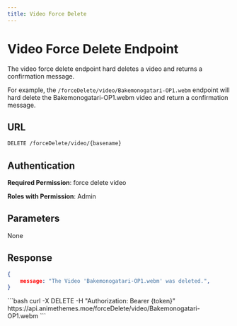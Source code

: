 ```yaml
---
title: Video Force Delete
---
```


<Block>

# Video Force Delete Endpoint

The video force delete endpoint hard deletes a video and returns a confirmation message.

For example, the `/forceDelete/video/Bakemonogatari-OP1.webm` endpoint will hard delete the Bakemonogatari-OP1.webm video and return a confirmation message.

## URL

```sh
DELETE /forceDelete/video/{basename}
```

## Authentication

**Required Permission**: force delete video

**Roles with Permission**: Admin

## Parameters

None

## Response

```json
{
    message: "The Video 'Bakemonogatari-OP1.webm' was deleted.",
}
```

<Example>

<CURL>
```bash
curl -X DELETE -H "Authorization: Bearer {token}" https://api.animethemes.moe/forceDelete/video/Bakemonogatari-OP1.webm
```
</CURL>

</Example>

</Block>